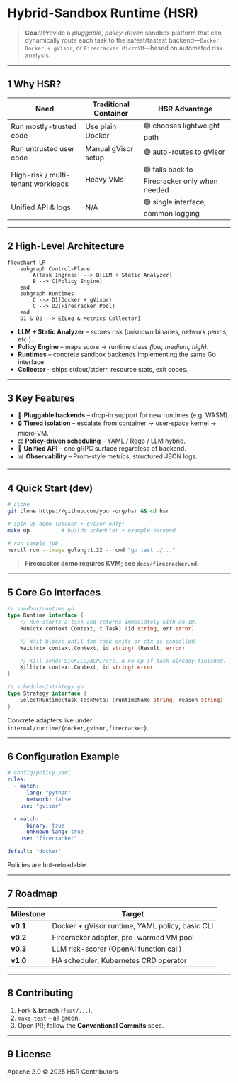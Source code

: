# Hybrid-Sandbox Runtime (HSR)

> **Goal**\tProvide a *pluggable*, *policy-driven* sandbox platform that can  \
> dynamically route each task to the safest/fastest backend—`Docker`,  \
> `Docker + gVisor`, or `Firecracker MicroVM`—based on automated risk analysis.

---

## 1  Why HSR?

| Need                              | Traditional Container | HSR Advantage                               |
|-----------------------------------|-----------------------|---------------------------------------------|
| Run mostly-trusted code           | Use plain Docker      | 🟢 chooses lightweight path                  |
| Run untrusted user code           | Manual gVisor setup   | 🟢 auto-routes to gVisor                     |
| High-risk / multi-tenant workloads| Heavy VMs             | 🟢 falls back to Firecracker only when needed|
| Unified API & logs                | N/A                   | 🟢 single interface, common logging          |

---

## 2  High-Level Architecture

```mermaid
flowchart LR
    subgraph Control-Plane
        A[Task Ingress] --> B[LLM + Static Analyzer]
        B --> C[Policy Engine]
    end
    subgraph Runtimes
        C --> D1(Docker + gVisor)
        C --> D2(Firecracker Pool)
    end
    D1 & D2 --> E[Log & Metrics Collector]
```

* **LLM + Static Analyzer** – scores risk (unknown binaries, network perms, etc.).  
* **Policy Engine** – maps score → runtime class *(low, medium, high)*.  
* **Runtimes** – concrete sandbox backends implementing the same Go interface.  
* **Collector** – ships stdout/stderr, resource stats, exit codes.

---

## 3  Key Features

* 🔌 **Pluggable backends** – drop-in support for new runtimes (e.g. WASM).
* 🔒 **Tiered isolation** – escalate from container → user-space kernel → micro-VM.
* ⚖️ **Policy-driven scheduling** – YAML / Rego / LLM hybrid.
* 📜 **Unified API** – one gRPC surface regardless of backend.
* 📊 **Observability** – Prom-style metrics, structured JSON logs.

---

## 4  Quick Start (dev)

```bash
# clone
git clone https://github.com/your-org/hsr && cd hsr

# spin up demo (Docker + gVisor only)
make up          # builds scheduler + example backend

# run sample job
hsrctl run --image golang:1.22 -- cmd "go test ./..."
```

> **Firecracker demo requires KVM; see `docs/firecracker.md`.**

---

## 5  Core Go Interfaces

```go
// sandbox/runtime.go
type Runtime interface {
    // Run starts a task and returns immediately with an ID.
    Run(ctx context.Context, t Task) (id string, err error)

    // Wait blocks until the task exits or ctx is cancelled.
    Wait(ctx context.Context, id string) (Result, error)

    // Kill sends SIGKILL/ACPI/etc. A no-op if task already finished.
    Kill(ctx context.Context, id string) error
}

// scheduler/strategy.go
type Strategy interface {
    SelectRuntime(task TaskMeta) (runtimeName string, reason string)
}
```

Concrete adapters live under `internal/runtime/{docker,gvisor,firecracker}`.

---

## 6  Configuration Example

```yaml
# config/policy.yaml
rules:
  - match:
      lang: "python"
      network: false
    use: "gvisor"

  - match:
      binary: true
      unknown-lang: true
    use: "firecracker"

default: "docker"
```

Policies are hot-reloadable.

---

## 7  Roadmap

| Milestone | Target                                         |
|-----------|------------------------------------------------|
| **v0.1**  | Docker + gVisor runtime, YAML policy, basic CLI|
| **v0.2**  | Firecracker adapter, pre-warmed VM pool         |
| **v0.3**  | LLM risk-scorer (OpenAI function call)          |
| **v1.0**  | HA scheduler, Kubernetes CRD operator           |

---

## 8  Contributing

1. Fork & branch (`feat/...`).  
2. `make test` – all green.  
3. Open PR; follow the **Conventional Commits** spec.

---

## 9  License

Apache 2.0 © 2025 HSR Contributors
